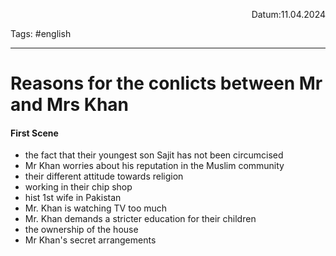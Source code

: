 <p align="right">Datum:11.04.2024</p>

Tags: #english 

---

# Reasons for the conlicts between Mr and Mrs Khan
#### First Scene
- the fact that their youngest son Sajit has not been circumcised
- Mr Khan worries about his reputation in the Muslim community 
- their different attitude towards religion
- working in their chip shop
- hist 1st wife in Pakistan
- Mr. Khan is watching TV too much 
- Mr. Khan demands a stricter education for their children
- the ownership of the house
- Mr Khan's secret arrangements
